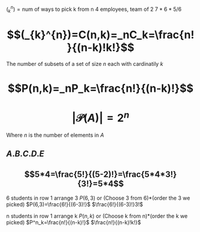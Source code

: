 $(_{k}^{n})= \textrm {num of ways to pick k from n}$
4 employees, team of 2
$7*6*5/6$

# $$(_{k}^{n})=C(n,k)=_nC_k=\frac{n!}{(n-k)!k!}$$
The number of subsets of a set of size $n$ each with cardinatily $k$
# $$P(n,k)=_nP_k=\frac{n!}{(n-k)!}$$
# $$|\mathcal{P}(A)|=2^n$$
Where $n$ is the number of elements in $A$


## $A.B.C.D.E$
## $$5*4=\frac{5!}{(5-2)!}=\frac{5*4*3!}{3!}=5*4$$

6 students in row 1
arrange 3
$P(6,3)$ or (Choose 3 from 6)\*(order the 3 we picked)
$P(6,3)=\frac{6!}{(6-3)!}$
$\frac{6!}{(6-3)!}3!$


n students in row 1
arrange k
$P(n,k)$ or (Choose k from n)\*(order the k we picked)
$P^n_k=\frac{n!}{(n-k)!}$
$\frac{n!}{(n-k)!k!}$